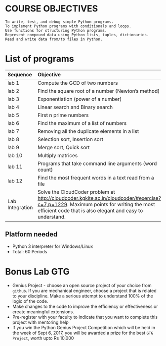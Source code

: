 # COURSE OBJECTIVES
    To write, test, and debug simple Python programs.
    To implement Python programs with conditionals and loops.
    Use functions for structuring Python programs.
    Represent compound data using Python lists, tuples, dictionaries.
    Read and write data from/to files in Python.
 
# List of programs

|Sequence | Objective|
|:-------|:-----------|
|lab 1 | Compute the GCD of two numbers |
|lab 2 | Find the square root of a number (Newton’s method)
|lab 3 | Exponentiation (power of a number)
|lab 4 | Linear search and Binary search
|lab 5 | First n prime numbers
|lab 6 | Find the maximum of a list of numbers
|lab 7 | Removing  all the duplicate elements in a list
|lab 8 | Selection sort, Insertion sort
|lab 9 | Merge sort, Quick sort
|lab 10 | Multiply matrices
|lab 11 | Programs that take command line arguments (word count)
|lab 12 | Find the most frequent words in a text read from a file
|Lab Integration| Solve the CloudCoder problem at  http://cloudcoder.kgkite.ac.in/cloudcoder/#exercise?c=7,p=1229. Maximum points for writing the most efficient code that is also elegant and easy to understand. 

	 
## Platform needed
- Python 3 interpreter for Windows/Linux
- Total: 60 Periods 

# Bonus Lab GTG 
- Genius Project - choose an open source project of your choice from `github`. If you are mechanical engineer, choose a project that is related to your discipline. Make a serious attempt to understand 100%  of the logic of the code. 
- Make changes to the code to improve the efficiency or effectiveness or create meaningful extensions. 
- Pre-register with your faculty to indicate that you want to complete this project with mentoring help 
- If you win the Python Genius Project Competition which will be held in the week of Sept 6, 2017, you will be awarded a prize for the best `GTG Project`,  worth upto Rs 10,000 




